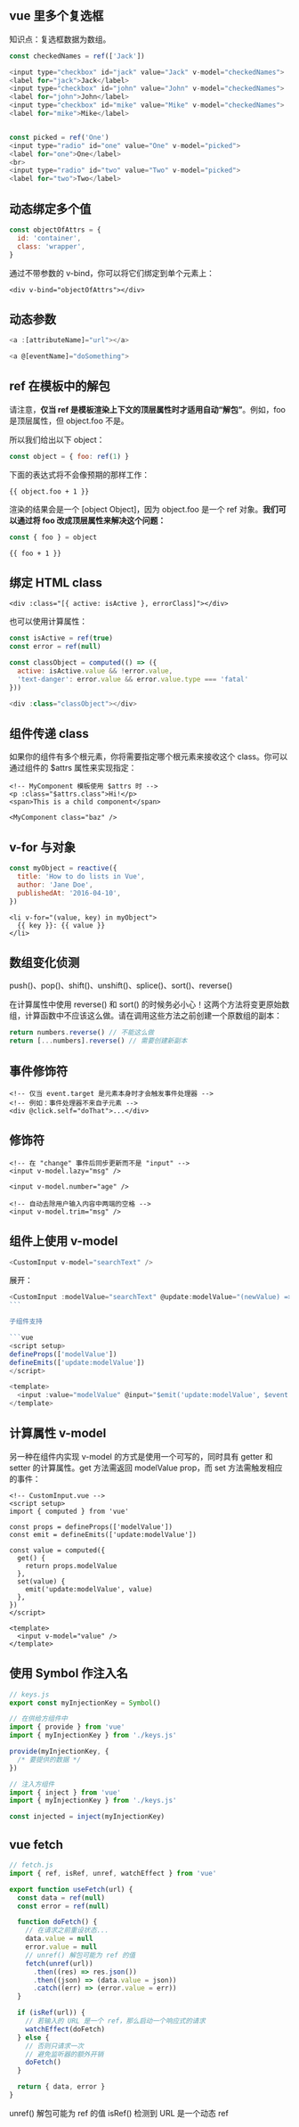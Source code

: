 ## vue 里多个复选框

知识点：复选框数据为数组。

```javascript
const checkedNames = ref(['Jack'])

<input type="checkbox" id="jack" value="Jack" v-model="checkedNames">
<label for="jack">Jack</label>
<input type="checkbox" id="john" value="John" v-model="checkedNames">
<label for="john">John</label>
<input type="checkbox" id="mike" value="Mike" v-model="checkedNames">
<label for="mike">Mike</label>


const picked = ref('One')
<input type="radio" id="one" value="One" v-model="picked">
<label for="one">One</label>
<br>
<input type="radio" id="two" value="Two" v-model="picked">
<label for="two">Two</label>
```

## 动态绑定多个值

```javascript
const objectOfAttrs = {
  id: 'container',
  class: 'wrapper',
}
```

通过不带参数的 v-bind，你可以将它们绑定到单个元素上：

```vue
<div v-bind="objectOfAttrs"></div>
```

## 动态参数

```javascript
<a :[attributeName]="url"></a>

<a @[eventName]="doSomething">
```

## ref 在模板中的解包

请注意，**仅当 ref 是模板渲染上下文的顶层属性时才适用自动“解包”**。例如，foo 是顶层属性，但 object.foo 不是。

所以我们给出以下 object：

```javascript
const object = { foo: ref(1) }
```

下面的表达式将不会像预期的那样工作：

```vue
{{ object.foo + 1 }}
```

渲染的结果会是一个 [object Object]，因为 object.foo 是一个 ref 对象。**我们可以通过将 foo 改成顶层属性来解决这个问题：**

```javascript
const { foo } = object
```

```vue
{{ foo + 1 }}
```

## 绑定 HTML class

```vue
<div :class="[{ active: isActive }, errorClass]"></div>
```

也可以使用计算属性：

```javascript
const isActive = ref(true)
const error = ref(null)

const classObject = computed(() => ({
  active: isActive.value && !error.value,
  'text-danger': error.value && error.value.type === 'fatal'
}))

<div :class="classObject"></div>
```

## 组件传递 class

如果你的组件有多个根元素，你将需要指定哪个根元素来接收这个 class。你可以通过组件的 $attrs 属性来实现指定：

```vue
<!-- MyComponent 模板使用 $attrs 时 -->
<p :class="$attrs.class">Hi!</p>
<span>This is a child component</span>
```

```vue
<MyComponent class="baz" />
```

## v-for 与对象

```javascript
const myObject = reactive({
  title: 'How to do lists in Vue',
  author: 'Jane Doe',
  publishedAt: '2016-04-10',
})
```

```vue
<li v-for="(value, key) in myObject">
  {{ key }}: {{ value }}
</li>
```

## 数组变化侦测

push()、pop()、shift()、unshift()、splice()、sort()、reverse()

在计算属性中使用 reverse() 和 sort() 的时候务必小心！这两个方法将变更原始数组，计算函数中不应该这么做。请在调用这些方法之前创建一个原数组的副本：

```javascript
return numbers.reverse() // 不能这么做
return [...numbers].reverse() // 需要创建新副本
```

## 事件修饰符

```vue
<!-- 仅当 event.target 是元素本身时才会触发事件处理器 -->
<!-- 例如：事件处理器不来自子元素 -->
<div @click.self="doThat">...</div>
```

## 修饰符

```vue
<!-- 在 "change" 事件后同步更新而不是 "input" -->
<input v-model.lazy="msg" />

<input v-model.number="age" />

<!-- 自动去除用户输入内容中两端的空格 -->
<input v-model.trim="msg" />
```

## 组件上使用 v-model

```javascript
<CustomInput v-model="searchText" />
```

展开：

````javascript
<CustomInput :modelValue="searchText" @update:modelValue="(newValue) => (searchText = newValue)" />
```

子组件支持

```vue
<script setup>
defineProps(['modelValue'])
defineEmits(['update:modelValue'])
</script>

<template>
  <input :value="modelValue" @input="$emit('update:modelValue', $event.target.value)" />
</template>
````

## 计算属性 v-model

另一种在组件内实现 v-model 的方式是使用一个可写的，同时具有 getter 和 setter 的计算属性。get 方法需返回 modelValue prop，而 set 方法需触发相应的事件：

```vue
<!-- CustomInput.vue -->
<script setup>
import { computed } from 'vue'

const props = defineProps(['modelValue'])
const emit = defineEmits(['update:modelValue'])

const value = computed({
  get() {
    return props.modelValue
  },
  set(value) {
    emit('update:modelValue', value)
  },
})
</script>

<template>
  <input v-model="value" />
</template>
```

## 使用 Symbol 作注入名

```javascript
// keys.js
export const myInjectionKey = Symbol()

// 在供给方组件中
import { provide } from 'vue'
import { myInjectionKey } from './keys.js'

provide(myInjectionKey, {
  /* 要提供的数据 */
})

// 注入方组件
import { inject } from 'vue'
import { myInjectionKey } from './keys.js'

const injected = inject(myInjectionKey)
```

## vue fetch

```javascript
// fetch.js
import { ref, isRef, unref, watchEffect } from 'vue'

export function useFetch(url) {
  const data = ref(null)
  const error = ref(null)

  function doFetch() {
    // 在请求之前重设状态...
    data.value = null
    error.value = null
    // unref() 解包可能为 ref 的值
    fetch(unref(url))
      .then((res) => res.json())
      .then((json) => (data.value = json))
      .catch((err) => (error.value = err))
  }

  if (isRef(url)) {
    // 若输入的 URL 是一个 ref，那么启动一个响应式的请求
    watchEffect(doFetch)
  } else {
    // 否则只请求一次
    // 避免监听器的额外开销
    doFetch()
  }

  return { data, error }
}
```

unref() 解包可能为 ref 的值
isRef() 检测到 URL 是一个动态 ref

